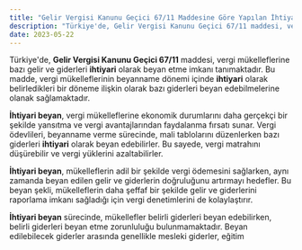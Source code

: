 ```yaml
---
title: "Gelir Vergisi Kanunu Geçici 67/11 Maddesine Göre Yapılan İhtiyari Beyan Nedir?"
description: "Türkiye'de, Gelir Vergisi Kanunu Geçici 67/11 maddesi, vergi mükelleflerine bazı gelir ve giderleri ihtiyari olarak beyan etme imkanı tanımaktadır."
date: 2023-05-22
---
```


Türkiye'de, **Gelir Vergisi Kanunu Geçici 67/11** maddesi, vergi mükelleflerine bazı gelir ve giderleri **ihtiyari**
olarak beyan etme imkanı tanımaktadır. Bu madde, vergi mükelleflerinin beyanname dönemi içinde **ihtiyari** olarak
belirledikleri bir döneme ilişkin olarak bazı giderleri beyan edebilmelerine olanak sağlamaktadır.

**İhtiyari beyan**, vergi mükelleflerine ekonomik durumlarını daha gerçekçi bir şekilde yansıtma ve vergi
avantajlarından faydalanma fırsatı sunar. Vergi ödevlileri, beyanname verme sürecinde, mali tablolarını düzenlerken bazı
giderleri **ihtiyari** olarak beyan edebilirler. Bu sayede, vergi matrahını düşürebilir ve vergi yüklerini
azaltabilirler.

**İhtiyari beyan**, mükelleflerin adil bir şekilde vergi ödemesini sağlarken, aynı zamanda beyan edilen gelir ve
giderlerin doğruluğunu artırmayı hedefler. Bu beyan şekli, mükelleflerin daha şeffaf bir şekilde gelir ve giderlerini
raporlama imkanı sağladığı için vergi denetimlerini de kolaylaştırır.

**İhtiyari beyan** sürecinde, mükellefler belirli giderleri beyan edebilirken, belirli giderleri beyan etme zorunluluğu
bulunmamaktadır. Beyan edilebilecek giderler arasında genellikle mesleki giderler, eğitim

